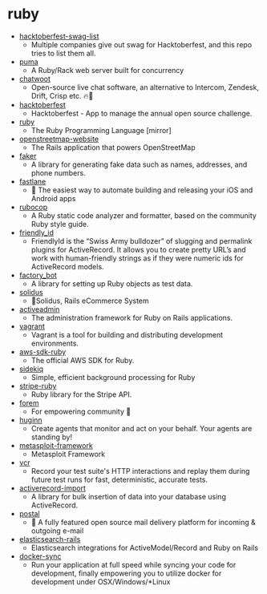 # ruby
- [hacktoberfest-swag-list](https://github.com/crweiner/hacktoberfest-swag-list)
  - Multiple companies give out swag for Hacktoberfest, and this repo tries to list them all.
- [puma](https://github.com/puma/puma)
  - A Ruby/Rack web server built for concurrency
- [chatwoot](https://github.com/chatwoot/chatwoot)
  - Open-source live chat software, an alternative to Intercom, Zendesk, Drift, Crisp etc. 🔥💬
- [hacktoberfest](https://github.com/digitalocean/hacktoberfest)
  - Hacktoberfest - App to manage the annual open source challenge.
- [ruby](https://github.com/ruby/ruby)
  - The Ruby Programming Language [mirror]
- [openstreetmap-website](https://github.com/openstreetmap/openstreetmap-website)
  - The Rails application that powers OpenStreetMap
- [faker](https://github.com/faker-ruby/faker)
  - A library for generating fake data such as names, addresses, and phone numbers.
- [fastlane](https://github.com/fastlane/fastlane)
  - 🚀 The easiest way to automate building and releasing your iOS and Android apps
- [rubocop](https://github.com/rubocop-hq/rubocop)
  - A Ruby static code analyzer and formatter, based on the community Ruby style guide.
- [friendly_id](https://github.com/norman/friendly_id)
  - FriendlyId is the “Swiss Army bulldozer” of slugging and permalink plugins for ActiveRecord. It allows you to create pretty URL’s and work with human-friendly strings as if they were numeric ids for ActiveRecord models.
- [factory_bot](https://github.com/thoughtbot/factory_bot)
  - A library for setting up Ruby objects as test data.
- [solidus](https://github.com/solidusio/solidus)
  - 🛒Solidus, Rails eCommerce System
- [activeadmin](https://github.com/activeadmin/activeadmin)
  - The administration framework for Ruby on Rails applications.
- [vagrant](https://github.com/hashicorp/vagrant)
  - Vagrant is a tool for building and distributing development environments.
- [aws-sdk-ruby](https://github.com/aws/aws-sdk-ruby)
  - The official AWS SDK for Ruby.
- [sidekiq](https://github.com/mperham/sidekiq)
  - Simple, efficient background processing for Ruby
- [stripe-ruby](https://github.com/stripe/stripe-ruby)
  - Ruby library for the Stripe API.
- [forem](https://github.com/forem/forem)
  - For empowering community 🌱
- [huginn](https://github.com/huginn/huginn)
  - Create agents that monitor and act on your behalf. Your agents are standing by!
- [metasploit-framework](https://github.com/rapid7/metasploit-framework)
  - Metasploit Framework
- [vcr](https://github.com/vcr/vcr)
  - Record your test suite's HTTP interactions and replay them during future test runs for fast, deterministic, accurate tests.
- [activerecord-import](https://github.com/zdennis/activerecord-import)
  - A library for bulk insertion of data into your database using ActiveRecord.
- [postal](https://github.com/postalhq/postal)
  - 📨 A fully featured open source mail delivery platform for incoming & outgoing e-mail
- [elasticsearch-rails](https://github.com/elastic/elasticsearch-rails)
  - Elasticsearch integrations for ActiveModel/Record and Ruby on Rails
- [docker-sync](https://github.com/EugenMayer/docker-sync)
  - Run your application at full speed while syncing your code for development, finally empowering you to utilize docker for development under OSX/Windows/*Linux

